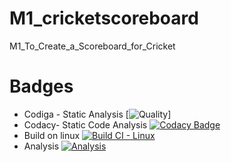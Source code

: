 # M1_cricketscoreboard
M1_To_Create_a_Scoreboard_for_Cricket
# Badges
* Codiga - Static Analysis
[![Quality](https://api.codiga.io/project/32185/score/svg)]
* Codacy- Static Code Analysis
[![Codacy Badge](https://app.codacy.com/project/badge/Grade/d5f17a439e034b809e80dc858a797892)](https://www.codacy.com/gh/Stephenj071/M1_cricketscoreboard/dashboard?utm_source=github.com&amp;utm_medium=referral&amp;utm_content=Stephenj071/M1_cricketscoreboard&amp;utm_campaign=Badge_Grade)
* Build on linux
[![Build CI - Linux](https://github.com/Stephenj071/M1_cricketscoreboard/actions/workflows/c-cpp.yml/badge.svg?branch=main)](https://github.com/Stephenj071/M1_cricketscoreboard/actions/workflows/c-cpp.yml)
* Analysis
[![Analysis](https://github.com/Stephenj071/M1_cricketscoreboard/actions/workflows/analysis.yml/badge.svg)](https://github.com/Stephenj071/M1_cricketscoreboard/actions/workflows/analysis.yml)
